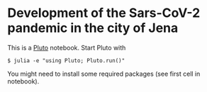 # Development of the Sars-CoV-2 pandemic in the city of Jena

This is a [Pluto](https://github.com/fonsp/Pluto.jl) notebook.
Start Pluto with
```
$ julia -e "using Pluto; Pluto.run()"
```

You might need to install some required packages (see first cell in notebook).
